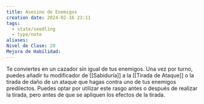 ```yaml
---
title: Asesino de Enemigos
creation date: 2024-02-16 23:11
tags:
  - state/seedling
  - type/note
aliases: 
Nivel de Clase: 20
Mejora de Habilidad:
---
```

Te conviertes en un cazador sin igual de tus enemigos. Una vez por turno, puedes añadir tu
modificador de [[Sabiduría]] a la [[Tirada de Ataque]] o la tirada de daño de un ataque que hagas contra
uno de tus enemigos predilectos.
Puedes optar por utilizar este rasgo antes o después de realizar la tirada, pero antes de que se
apliquen los efectos de la tirada.





